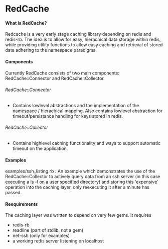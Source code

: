 RedCache
========

#### What is RedCache?

Redcache is a very early stage caching library depending on redis and redis-rb. The idea is to allow for easy, hierachical data storage within redis, while providing utility functions to allow easy caching and retrieval of stored data adhering to the namespace paradigma.


#### Components

Currently RedCache consists of two main components: RedCache::Connector and
RedCache::Collector.

###### RedCache::Connector

- Contains lowlevel abstractions and the implementation of the namespace / hierachical mapping. Also contains lowlevel abstraction for timeout/persistance handling for keys stored in redis.

###### RedCache::Collector

- Contains highlevel caching functionality and ways to support automatic timeout
  on the application.

#### Examples

  examples/ssh_listing.rb : An example which demonstrates the use of the RedCache::Collector to actively query data from an ssh server (in this case
  executing a ls -l on a user specified directory) and storing this 'expensive'
  operation into the caching layer, only reexecuting it after a minute has passed.

#### Reequirements

  The caching layer was written to depend on very few gems. It requires
   - redis-rb
   - readline (part of stdlib, not a gem)
   - net-ssh (only for examples)
   - a working redis server listening on localhost
